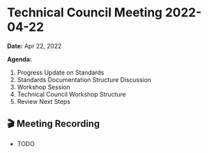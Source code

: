Technical Council Meeting 2022-04-22
===

**Date:** Apr 22, 2022

**Agenda:**
1. Progress Update on Standards
2. Standards Documentation Structure Discussion
3. Workshop Session
4. Technical Council Workshop Structure
5. Review Next Steps 


:clapper: Meeting Recording 
---
* TODO
